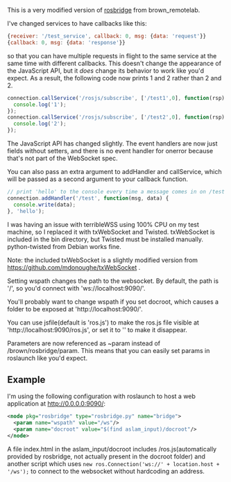 This is a very modified version of
[rosbridge](http://www.ros.org/wiki/rosbridge) from brown_remotelab.

I've changed services to have callbacks like this:

```javascript
{receiver: '/test_service', callback: 0, msg: {data: 'request'}}
{callback: 0, msg: {data: 'response'}}
```

so that you can have multiple requests in flight to the same service at the
same time with different callbacks. This doesn't change the appearance of the
JavaScript API, but it *does* change its behavior to work like you'd expect.
As a result, the following code now prints 1 and 2 rather than 2 and 2.

```javascript
connection.callService('/rosjs/subscribe', ['/test1',0], function(rsp) {
  console.log('1');
});
connection.callService('/rosjs/subscribe', ['/test2',0], function(rsp) {
  console.log('2');
});
```

The JavaScript API has changed slightly. The event handlers are now just
fields without setters, and there is no event handler for onerror because
that's not part of the WebSocket spec.

You can also pass an extra argument to addHandler and callService, which will
be passed as a second argument to your callback function.

```javascript
// print 'hello' to the console every time a message comes in on /test
connection.addHandler('/test', function(msg, data) {
  console.write(data);
}, 'hello');
```

I was having an issue with terribleWSS using 100% CPU on my test machine, so I
replaced it with txWebSocket and Twisted. txWebSocket is included in the bin
directory, but Twisted must be installed manually. python-twisted from Debian
works fine.

Note: the included txWebSocket is a slightly modified version from
https://github.com/mdonoughe/txWebSocket .

Setting wspath changes the path to the websocket. By default, the path is '/',
so you'd connect with 'ws://localhost:9090/'.

You'll probably want to change wspath if you set docroot, which causes a
folder to be exposed at 'http://localhost:9090/'.

You can use jsfile(default is 'ros.js') to make the ros.js file visible at
'http://localhost:9090/ros.js', or set it to '' to make it disappear.

Parameters are now referenced as ~param instead of /brown/rosbridge/param.
This means that you can easily set params in roslaunch like you'd expect.

## Example

I'm using the following configuration with roslaunch to host a web application
at http://0.0.0.0:9090/:

```xml
<node pkg="rosbridge" type="rosbridge.py" name="bridge">
  <param name="wspath" value="/ws"/>
  <param name="docroot" value="$(find aslam_input)/docroot"/>
</node>
```

A file index.html in the aslam_input/docroot includes /ros.js(automatically
provided by rosbridge, not actually present in the docroot folder) and another
script which uses `new ros.Connection('ws://' + location.host + '/ws');` to
connect to the websocket without hardcoding an address.
